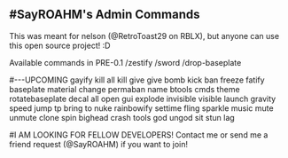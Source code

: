 #SayROAHM's Admin Commands
--------------------------
This was meant for nelson (@RetroToast29 on RBLX), but anyone can use this open
source project! :D

Available commands in PRE-0.1
/zestify
/sword
/drop-baseplate

#---UPCOMING
gayify
kill all
kill
give
give bomb
kick
ban
freeze
fatify
baseplate
material change
permaban
name
btools
cmds
theme
rotatebaseplate
decal all
open gui
explode
invisible
visible
launch
gravity
speed
jump
tp
bring
to
nuke
rainbowify
settime
fling
sparkle
music
mute
unmute
clone
spin
bighead
crash
tools
god
ungod
sit
stun
lag

#I AM LOOKING FOR FELLOW DEVELOPERS! Contact me or send me a friend request (@SayROAHM) if you want to join!
